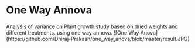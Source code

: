 <h1> One Way Annova </h1>
Analysis of variance on Plant growth study based on dried weights and different treatments.
 using one way annova.
![One Way Anova](https://github.com/Dhiraj-Prakash/one_way_anova/blob/master/result.JPG)
